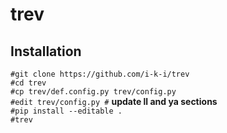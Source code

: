 # trev

## Installation  
`#git clone https://github.com/i-k-i/trev`  
`#cd trev`  
`#cp trev/def.config.py trev/config.py`  
`#edit trev/config.py #` __update ll and ya sections__  
`#pip install --editable .`  
`#trev`  

